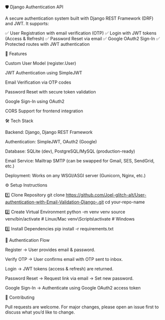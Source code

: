 🛡️ Django Authentication API

A secure authentication system built with Django REST Framework (DRF) and JWT.
It supports:

✅ User Registration with email verification (OTP)
✅ Login with JWT tokens (Access & Refresh)
✅ Password Reset via email
✅ Google OAuth2 Sign-In
✅ Protected routes with JWT authentication


🚀 Features

Custom User Model (register.User)

JWT Authentication using SimpleJWT

Email Verification via OTP codes

Password Reset with secure token validation

Google Sign-In using OAuth2

CORS Support for frontend integration



🛠️ Tech Stack

Backend: Django, Django REST Framework

Authentication: SimpleJWT, OAuth2 (Google)

Database: SQLite (dev), PostgreSQL/MySQL (production-ready)

Email Service: Mailtrap SMTP (can be swapped for Gmail, SES, SendGrid, etc.)

Deployment: Works on any WSGI/ASGI server (Gunicorn, Nginx, etc.)

⚙️ Setup Instructions

1️⃣ Clone Repository
git clone https://github.com/Joel-glitch-alt/User-authentication-with-Email-Validation-Django-.git
cd your-repo-name

2️⃣ Create Virtual Environment
python -m venv venv
source venv/bin/activate   # Linux/Mac
venv\Scripts\activate      # Windows

3️⃣ Install Dependencies
pip install -r requirements.txt

🔐 Authentication Flow

Register → User provides email & password.

Verify OTP → User confirms email with OTP sent to inbox.

Login → JWT tokens (access & refresh) are returned.

Password Reset → Request link via email → Set new password.

Google Sign-In → Authenticate using Google OAuth2 access token

🤝 Contributing

Pull requests are welcome. For major changes, please open an issue first to discuss what you’d like to change.
